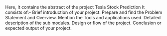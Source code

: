 Here, It contains the abstract of the project Tesla Stock Prediction
It consists of:-
Brief introduction of your project.
Prepare and find the Problem Statement and Overview.
Mention the Tools and applications used.
Detailed description of the sub modules.
Design or flow of the project.
Conclusion or expected output of your project.
